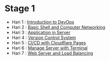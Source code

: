 # Stage 1

- Hari 1 : [Introduction to DevOps](https://github.com/Reiya24/Dumbways-DO-B14---Reiya-Tenggara/blob/main/stage1/hari1.md) 
- Hari 2 : [Basic Shell and Computer Networking](https://github.com/Reiya24/Dumbways-DO-B14---Reiya-Tenggara/blob/main/stage1/hari2.md) 
- Hari 3 : [Application in Server](https://github.com/Reiya24/Dumbways-DO-B14---Reiya-Tenggara/blob/main/stage1/hari3.md) 
- Hari 4 : [Version Control System](https://github.com/Reiya24/Dumbways-DO-B14---Reiya-Tenggara/blob/main/stage1/hari4.md) 
- Hari 5 : [CI/CD with Cloudflare Pages](https://github.com/Reiya24/Dumbways-DO-B14---Reiya-Tenggara/blob/main/stage1/hari5.md) 
- Hari 6 : [Manage Server with Terminal](https://github.com/Reiya24/Dumbways-DO-B14---Reiya-Tenggara/blob/main/stage1/hari6.md) 
- Hari 7 : [Web Server and Load Balancing](https://github.com/Reiya24/Dumbways-DO-B14---Reiya-Tenggara/blob/main/stage1/hari7.md) 

